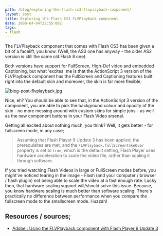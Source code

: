 ```yaml
---
path: /blog/exploring-the-flash-cs3-flvplayback-component/
layout: post
title: Exploring the Flash CS3 FLVPlayback component
date: 2008-04-04T22:55:09Z
tags:
- flash
---
```


The FLVPlayback component that comes with Flash CS3 has been given a bit of a facelift, you know.  (Well, the AS3 one has anyway - the older AS2 version is still the same old Flash 8 one).

Both versions have support for FullScreen, High-Def video and embedded Captioning, but what 'excites' me is that the ActionScript 3 version of the FLVPlayback component has the FullScreen and Captioning features built right into the default skin and moreover, the skin is far more flexible;

<img src="http://uploads.psyked.co.uk/2008/04/blog-post-flvplayback.jpg" alt="blog-post-flvplayback.jpg" />

Nice, eh?  You should be able to see that, in the ActionScript 3 version of the component, you are able to pick the background colour and opacity of the skin - no more messing around with custom skins for simple jobs - as well as the new component buttons in your Flash Video arsenal.


Getting all excited about nothing much, you think?  Well, it gets better - for fullscreen mode, in any case;
<blockquote> Assuming that Flash Player 9 Update 3 has been applied, the prerequisites are met, and the <code>FLVPlayback.fullScreenTakeOver</code> property is set to <code>true</code>, which is the default setting, Flash Player uses hardware acceleration to scale the video file, rather than scaling it through software.</blockquote>
If you tried watching Flash Videos in large or FullScreen modes before, you might've noticed tearing in the image - Flash (and your computer / browser / flash plugin) not being able to scale the video at a fast enough rate.  Lucky then, that hardware scaling support will/should solve this issue.  Because, you know hardware scaling is much better than software scaling.  There's practically no difference between performance when you compare the fullscreen mode to the smallscreen mode.  Huzzah!
<h2>Resources / sources;</h2>
<ul>
	<li><a href="http://www.adobe.com/devnet/flash/articles/flvplayback_fplayer9u3_02.html" title="Open link in a new window" target="_blank">Adobe : Using the FLVPlayback component with Flash Player 9 Update 3</a></li>
</ul>